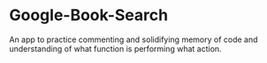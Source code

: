 # Google-Book-Search

An app to practice commenting and solidifying memory of code and understanding of what function is performing what action.

